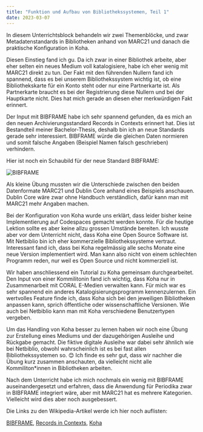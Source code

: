 ```yaml
---
title: "Funktion und Aufbau von Bibliothekssystemen, Teil 1"
date: 2023-03-07
---
```


In diesem Unterrichtsblock behandeln wir zwei Themenblöcke, und zwar Metadatenstandards in Bibliotheken anhand von MARC21 und danach die praktische Konfiguration in Koha.

Diesen Einstieg fand ich gu. Da ich zwar in einer Bibliothek arbeite, aber eher selten ein neues Medium voll katalogisiere, habe ich eher wenig mit MARC21 direkt zu tun. Der Fakt mit den führenden Nullern fand ich spannend, dass es bei unserem Bibliothekssystem wichtig ist, ob eine Bibliothekskarte für ein Konto steht oder nur eine Partnerkarte ist. Als Partnerkarte braucht es bei der Registrierung diese Nullern und bei der Hauptkarte nicht. Dies hat mich gerade an diesen eher merkwürdigen Fakt erinnert.

Der Input mit BIBFRAME habe ich sehr spannend gefunden, da es mich an den neuen Archivierungsstandard Records in Contexts erinnert hat. Dies ist Bestandteil meiner Bachelor-Thesis, deshalb bin ich an neue Standards gerade sehr interessiert. BIBFRAME würde die gleichen Daten normieren und somit falsche Angaben (Beispiel Namen falsch geschrieben) verhindern.

Hier ist noch ein Schaubild für der neue Standard BIBFRAME:

![BIBFRAME](https://github.com/MikeKnight1995/Lerntagebuch-Mike/assets/127213328/e14a7041-dd91-47b3-8509-62716bb3f647)
 
Als kleine Übung mussten wir die Unterschiede zwischen den beiden Datenformate MARC21 und Dublin Core anhand eines Beispiels anschauen. Dublin Core wäre zwar ohne Handbuch verständlich, dafür kann man mit MARC21 mehr Angaben machen.

Bei der Konfiguration von Koha wurde uns erklärt, dass leider bisher keine Implementierung auf Codespaces gemacht werden konnte. Für die heutige Lektion sollte es aber keine allzu grossen Umstände bereiten. Ich wusste aber vor dem Unterricht nicht, dass Koha eine Open Source Software ist. Mit Netbiblio bin ich eher kommerzielle Bibliothekssysteme vertraut. Interessant fand ich, dass bei Koha regelmässig alle sechs Monate eine neue Version implementiert wird. Man kann also nicht von einem schlechten Programm reden, nur weil es Open Source und nicht kommerziell ist.

Wir haben anschliessend ein Tutorial zu Koha gemeinsam durchgearbeitet. Den Input von einer Kommilitonin fand ich wichtig, dass Koha nur in Zusammenarbeit mit CORAL E-Medien verwalten kann. Für mich war es sehr spannend ein anderes Katalogisierungsprogramm kennenzulernen. Ein wertvolles Feature finde ich, dass Koha sich bei den jeweiligen Bibliotheken anpassen kann, sprich öffentliche oder wissenschaftliche Versionen. Wie auch bei Netbiblio kann man mit Koha verschiedene Benutzertypen vergeben.

Um das Handling von Koha besser zu lernen haben wir noch eine Übung zur Erstellung eines Mediums und der dazugehörigen Ausleihe und Rückgabe gemacht. Die fiktive digitale Ausleihe war dabei sehr ähnlich wie bei Netbiblio, obwohl wahrscheinlich ist es bei fast allen Bibliothekssystemen so. 😊 Ich finde es sehr gut, dass wir nachher die Übung kurz zusammen anschauten, da vielleicht nicht alle Kommiliton*innen in Bibliotheken arbeiten.

Nach dem Unterricht habe ich mich nochmals ein wenig mit BIBFRAME auseinandergesetzt und erfahren, dass die Anwendung für Periodika zwar in BIBFRAME integriert wäre, aber mit MARC21 hat es mehrere Kategorien. Vielleicht wird dies aber noch ausgebessert.

Die Links zu den Wikipedia-Artikel werde ich hier noch auflisten:

[BIBFRAME](https://de.wikipedia.org/wiki/BIBFRAME),
[Records in Contexts](https://de.wikipedia.org/wiki/Records_in_Contexts),
[Koha](https://de.wikipedia.org/wiki/Koha_(Bibliothekssoftware))
